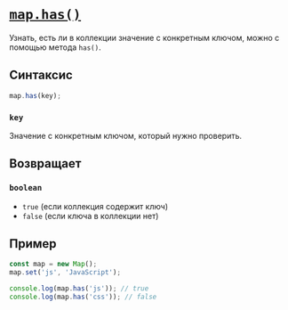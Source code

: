 # [`map.has()`](../index.md)

Узнать, есть ли в коллекции значение с конкретным ключом, можно с помощью метода `has()`.

## Синтаксис

```js
map.has(key);
```

### `key`

Значение с конкретным ключом, который нужно проверить.

## Возвращает

### `boolean`

- `true` (если коллекция содержит ключ)
- `false` (если ключа в коллекции нет)

## Пример

```js
const map = new Map();
map.set('js', 'JavaScript');

console.log(map.has('js')); // true
console.log(map.has('css')); // false
```

